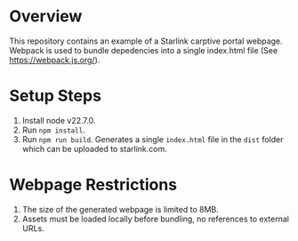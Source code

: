 # Overview
This repository contains an example of a Starlink carptive portal webpage.
Webpack is used to bundle depedencies into a single index.html file (See https://webpack.js.org/).

# Setup Steps
1. Install node v22.7.0.
2. Run `npm install`.
3. Run `npm run build`. Generates a single `index.html` file in the `dist` folder which can be uploaded to starlink.com.

# Webpage Restrictions
1. The size of the generated webpage is limited to 8MB. 
2. Assets must be loaded locally before bundling, no references to external URLs.
